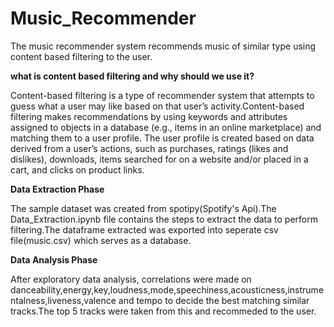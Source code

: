 # Music_Recommender
The music recommender system recommends music of similar type using content based filtering to the user.

**what is content based filtering and why should we use it?**

Content-based filtering is a type of recommender system that attempts to guess what a user may like based on that user’s activity.Content-based filtering makes recommendations by using keywords and attributes assigned to objects in a database (e.g., items in an online marketplace) and matching them to a user profile. The user profile is created based on data derived from a user’s actions, such as purchases, ratings (likes and dislikes), downloads, items searched for on a website and/or placed in a cart, and clicks on product links.

**Data Extraction Phase**

The sample dataset was created from spotipy(Spotify's Api).The Data_Extraction.ipynb file contains the steps to extract the data to perform filtering.The dataframe extracted was exported into seperate csv file(music.csv) which serves as a database.

**Data Analysis Phase**

After exploratory data analysis, correlations were made on danceability,energy,key,loudness,mode,speechiness,acousticness,instrumentalness,liveness,valence and tempo to decide the best matching similar tracks.The top 5 tracks were taken from this and recommeded to the user. 
